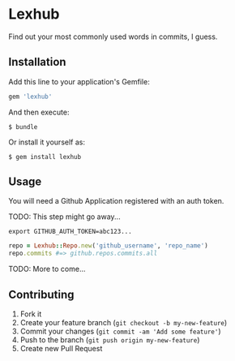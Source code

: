 # Lexhub

Find out your most commonly used words in commits, I guess.

## Installation

Add this line to your application's Gemfile:

```ruby
gem 'lexhub'
```

And then execute:

    $ bundle

Or install it yourself as:

    $ gem install lexhub

## Usage

You will need a Github Application registered with an auth token.

TODO: This step might go away...

```
export GITHUB_AUTH_TOKEN=abc123...
```

```ruby
repo = Lexhub::Repo.new('github_username', 'repo_name')
repo.commits #=> github.repos.commits.all
```

TODO: More to come...

## Contributing

1. Fork it
2. Create your feature branch (`git checkout -b my-new-feature`)
3. Commit your changes (`git commit -am 'Add some feature'`)
4. Push to the branch (`git push origin my-new-feature`)
5. Create new Pull Request
